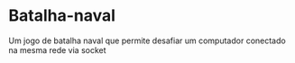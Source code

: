 # Batalha-naval
Um jogo de batalha naval que permite desafiar um computador conectado na mesma rede via socket
